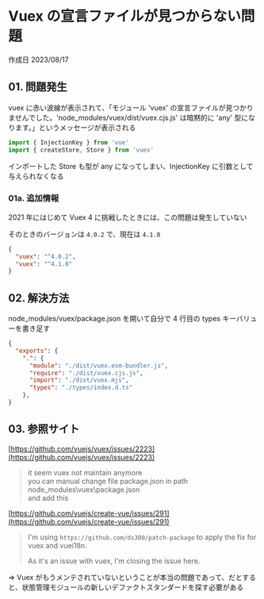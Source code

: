# Vuex の宣言ファイルが見つからない問題

作成日 2023/08/17

## 01. 問題発生

vuex に赤い波線が表示されて、「モジュール 'vuex' の宣言ファイルが見つかりませんでした。'node_modules/vuex/dist/vuex.cjs.js' は暗黙的に 'any' 型になります。」というメッセージが表示される

```javascript
import { InjectionKey } from 'vue'
import { createStore, Store } from 'vuex'
```

インポートした Store も型が any になってしまい、InjectionKey に引数として与えられなくなる

### 01a. 追加情報

2021 年にはじめて Vuex 4 に挑戦したときには、この問題は発生していない

そのときのバージョンは `4.0.2` で、現在は `4.1.0`

```json
{
  "vuex": "^4.0.2",
  "vuex": "^4.1.0"
}
```

## 02. 解決方法

node_modules/vuex/package.json を開いて自分で 4 行目の types キーバリューを書き足す

```json
{
  "exports": {
    ".": {
      "module": "./dist/vuex.esm-bundler.js",
      "require": "./dist/vuex.cjs.js",
      "import": "./dist/vuex.mjs",
      "types": "./types/index.d.ts"
    },
}
```

## 03. 参照サイト

[https://github.com/vuejs/vuex/issues/2223](https://github.com/vuejs/vuex/issues/2223)

> it seem vuex not maintain anymore\
> you can manual change file package.json in path node_modules\vuex\package.json\
> and add this

[https://github.com/vuejs/create-vue/issues/291](https://github.com/vuejs/create-vue/issues/291)

> I'm using `https://github.com/ds300/patch-package` to apply the fix for vuex and vuei18n.
>
> As it's an issue with vuex, I'm closing the issue here.

=> Vuex がもうメンテされていないということが本当の問題であって、だとすると、状態管理モジュールの新しいデファクトスタンダードを探す必要がある
